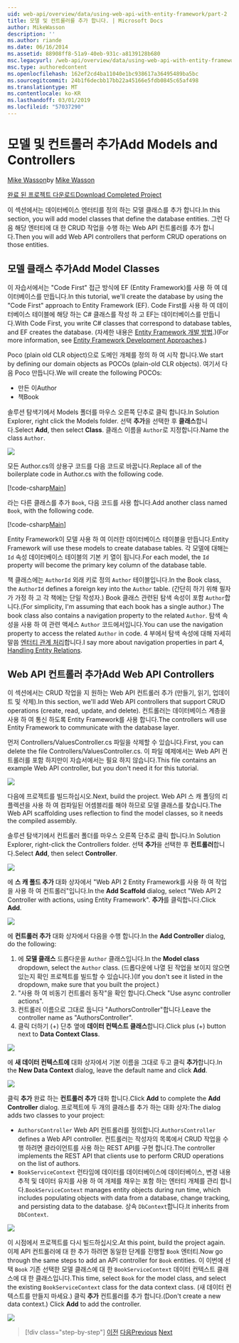 ```yaml
---
uid: web-api/overview/data/using-web-api-with-entity-framework/part-2
title: 모델 및 컨트롤러를 추가 합니다. | Microsoft Docs
author: MikeWasson
description: ''
ms.author: riande
ms.date: 06/16/2014
ms.assetid: 88908ff8-51a9-40eb-931c-a8139128b680
msc.legacyurl: /web-api/overview/data/using-web-api-with-entity-framework/part-2
msc.type: authoredcontent
ms.openlocfilehash: 162ef2cd4ba11040e1bc938617a36495489ba5bc
ms.sourcegitcommit: 24b1f6decbb17bb22a45166e5fdb0845c65af498
ms.translationtype: MT
ms.contentlocale: ko-KR
ms.lasthandoff: 03/01/2019
ms.locfileid: "57037290"
---
```

<a name="add-models-and-controllers"></a><span data-ttu-id="d7a59-102">모델 및 컨트롤러 추가</span><span class="sxs-lookup"><span data-stu-id="d7a59-102">Add Models and Controllers</span></span>
====================
<span data-ttu-id="d7a59-103">[Mike Wasson](https://github.com/MikeWasson)</span><span class="sxs-lookup"><span data-stu-id="d7a59-103">by [Mike Wasson](https://github.com/MikeWasson)</span></span>

[<span data-ttu-id="d7a59-104">완료 된 프로젝트 다운로드</span><span class="sxs-lookup"><span data-stu-id="d7a59-104">Download Completed Project</span></span>](https://github.com/MikeWasson/BookService)

<span data-ttu-id="d7a59-105">이 섹션에서는 데이터베이스 엔터티를 정의 하는 모델 클래스를 추가 합니다.</span><span class="sxs-lookup"><span data-stu-id="d7a59-105">In this section, you will add model classes that define the database entities.</span></span> <span data-ttu-id="d7a59-106">그런 다음 해당 엔터티에 대 한 CRUD 작업을 수행 하는 Web API 컨트롤러를 추가 합니다.</span><span class="sxs-lookup"><span data-stu-id="d7a59-106">Then you will add Web API controllers that perform CRUD operations on those entities.</span></span>

## <a name="add-model-classes"></a><span data-ttu-id="d7a59-107">모델 클래스 추가</span><span class="sxs-lookup"><span data-stu-id="d7a59-107">Add Model Classes</span></span>

<span data-ttu-id="d7a59-108">이 자습서에서는 "Code First" 접근 방식에 EF (Entity Framework)를 사용 하 여 데이터베이스를 만듭니다.</span><span class="sxs-lookup"><span data-stu-id="d7a59-108">In this tutorial, we'll create the database by using the "Code First" approach to Entity Framework (EF).</span></span> <span data-ttu-id="d7a59-109">Code First를 사용 하 여 데이터베이스 테이블에 해당 하는 C# 클래스를 작성 하 고 EF는 데이터베이스를 만듭니다.</span><span class="sxs-lookup"><span data-stu-id="d7a59-109">With Code First, you write C# classes that correspond to database tables, and EF creates the database.</span></span> <span data-ttu-id="d7a59-110">(자세한 내용은 [Entity Framework 개발 방법](https://msdn.microsoft.com/library/ms178359%28v=vs.110%29.aspx#dbfmfcf).)</span><span class="sxs-lookup"><span data-stu-id="d7a59-110">(For more information, see [Entity Framework Development Approaches](https://msdn.microsoft.com/library/ms178359%28v=vs.110%29.aspx#dbfmfcf).)</span></span>

<span data-ttu-id="d7a59-111">Poco (plain old CLR object)으로 도메인 개체를 정의 하 여 시작 합니다.</span><span class="sxs-lookup"><span data-stu-id="d7a59-111">We start by defining our domain objects as POCOs (plain-old CLR objects).</span></span> <span data-ttu-id="d7a59-112">여기서 다음 Poco 만듭니다.</span><span class="sxs-lookup"><span data-stu-id="d7a59-112">We will create the following POCOs:</span></span>

- <span data-ttu-id="d7a59-113">만든 이</span><span class="sxs-lookup"><span data-stu-id="d7a59-113">Author</span></span>
- <span data-ttu-id="d7a59-114">책</span><span class="sxs-lookup"><span data-stu-id="d7a59-114">Book</span></span>

<span data-ttu-id="d7a59-115">솔루션 탐색기에서 Models 폴더를 마우스 오른쪽 단추로 클릭 합니다.</span><span class="sxs-lookup"><span data-stu-id="d7a59-115">In Solution Explorer, right click the Models folder.</span></span> <span data-ttu-id="d7a59-116">선택 **추가**을 선택한 후 **클래스**합니다.</span><span class="sxs-lookup"><span data-stu-id="d7a59-116">Select **Add**, then select **Class**.</span></span> <span data-ttu-id="d7a59-117">클래스 이름을 `Author`로 지정합니다.</span><span class="sxs-lookup"><span data-stu-id="d7a59-117">Name the class `Author`.</span></span>

![](part-2/_static/image1.png)

<span data-ttu-id="d7a59-118">모든 Author.cs의 상용구 코드를 다음 코드로 바꿉니다.</span><span class="sxs-lookup"><span data-stu-id="d7a59-118">Replace all of the boilerplate code in Author.cs with the following code.</span></span>

[!code-csharp[Main](part-2/samples/sample1.cs)]

<span data-ttu-id="d7a59-119">라는 다른 클래스를 추가 `Book`, 다음 코드를 사용 합니다.</span><span class="sxs-lookup"><span data-stu-id="d7a59-119">Add another class named `Book`, with the following code.</span></span>

[!code-csharp[Main](part-2/samples/sample2.cs)]

<span data-ttu-id="d7a59-120">Entity Framework이 모델 사용 하 여 이러한 데이터베이스 테이블을 만듭니다.</span><span class="sxs-lookup"><span data-stu-id="d7a59-120">Entity Framework will use these models to create database tables.</span></span> <span data-ttu-id="d7a59-121">각 모델에 대해는 `Id` 속성 데이터베이스 테이블의 기본 키 열이 됩니다.</span><span class="sxs-lookup"><span data-stu-id="d7a59-121">For each model, the `Id` property will become the primary key column of the database table.</span></span>

<span data-ttu-id="d7a59-122">책 클래스에는 `AuthorId` 외래 키로 정의 `Author` 테이블입니다.</span><span class="sxs-lookup"><span data-stu-id="d7a59-122">In the Book class, the `AuthorId` defines a foreign key into the `Author` table.</span></span> <span data-ttu-id="d7a59-123">(간단히 하기 위해 필자가 가정 하 고 각 책에는 단일 작성자.) Book 클래스 관련된 탐색 속성이 포함 `Author`합니다.</span><span class="sxs-lookup"><span data-stu-id="d7a59-123">(For simplicity, I'm assuming that each book has a single author.) The book class also contains a navigation property to the related `Author`.</span></span> <span data-ttu-id="d7a59-124">탐색 속성을 사용 하 여 관련 액세스 `Author` 코드에서입니다.</span><span class="sxs-lookup"><span data-stu-id="d7a59-124">You can use the navigation property to access the related `Author` in code.</span></span> <span data-ttu-id="d7a59-125">4 부에서 탐색 속성에 대해 자세히 말씀 [엔터티 관계 처리](part-4.md)합니다.</span><span class="sxs-lookup"><span data-stu-id="d7a59-125">I say more about navigation properties in part 4, [Handling Entity Relations](part-4.md).</span></span>

## <a name="add-web-api-controllers"></a><span data-ttu-id="d7a59-126">Web API 컨트롤러 추가</span><span class="sxs-lookup"><span data-stu-id="d7a59-126">Add Web API Controllers</span></span>

<span data-ttu-id="d7a59-127">이 섹션에서는 CRUD 작업을 지 원하는 Web API 컨트롤러 추가 (만들기, 읽기, 업데이트 및 삭제).</span><span class="sxs-lookup"><span data-stu-id="d7a59-127">In this section, we'll add Web API controllers that support CRUD operations (create, read, update, and delete).</span></span> <span data-ttu-id="d7a59-128">컨트롤러는 데이터베이스 계층을 사용 하 여 통신 하도록 Entity Framework를 사용 합니다.</span><span class="sxs-lookup"><span data-stu-id="d7a59-128">The controllers will use Entity Framework to communicate with the database layer.</span></span>

<span data-ttu-id="d7a59-129">먼저 Controllers/ValuesController.cs 파일을 삭제할 수 있습니다.</span><span class="sxs-lookup"><span data-stu-id="d7a59-129">First, you can delete the file Controllers/ValuesController.cs.</span></span> <span data-ttu-id="d7a59-130">이 파일 예제에서는 Web API 컨트롤러를 포함 하지만이 자습서에서는 필요 하지 않습니다.</span><span class="sxs-lookup"><span data-stu-id="d7a59-130">This file contains an example Web API controller, but you don't need it for this tutorial.</span></span>

![](part-2/_static/image2.png)

<span data-ttu-id="d7a59-131">다음에 프로젝트를 빌드하십시오.</span><span class="sxs-lookup"><span data-stu-id="d7a59-131">Next, build the project.</span></span> <span data-ttu-id="d7a59-132">Web API 스 캐 폴딩의 리플렉션을 사용 하 여 컴파일된 어셈블리를 해야 하므로 모델 클래스를 찾습니다.</span><span class="sxs-lookup"><span data-stu-id="d7a59-132">The Web API scaffolding uses reflection to find the model classes, so it needs the compiled assembly.</span></span>

<span data-ttu-id="d7a59-133">솔루션 탐색기에서 컨트롤러 폴더를 마우스 오른쪽 단추로 클릭 합니다.</span><span class="sxs-lookup"><span data-stu-id="d7a59-133">In Solution Explorer, right-click the Controllers folder.</span></span> <span data-ttu-id="d7a59-134">선택 **추가**을 선택한 후 **컨트롤러**합니다.</span><span class="sxs-lookup"><span data-stu-id="d7a59-134">Select **Add**, then select **Controller**.</span></span>

![](part-2/_static/image3.png)

<span data-ttu-id="d7a59-135">에 **스 캐 폴드 추가** 대화 상자에서 "Web API 2 Entity Framework를 사용 하 여 작업을 사용 하 여 컨트롤러"입니다.</span><span class="sxs-lookup"><span data-stu-id="d7a59-135">In the **Add Scaffold** dialog, select "Web API 2 Controller with actions, using Entity Framework".</span></span> <span data-ttu-id="d7a59-136">**추가**를 클릭합니다.</span><span class="sxs-lookup"><span data-stu-id="d7a59-136">Click **Add**.</span></span>

![](part-2/_static/image4.png)

<span data-ttu-id="d7a59-137">에 **컨트롤러 추가** 대화 상자에서 다음을 수행 합니다.</span><span class="sxs-lookup"><span data-stu-id="d7a59-137">In the **Add Controller** dialog, do the following:</span></span>

1. <span data-ttu-id="d7a59-138">에 **모델 클래스** 드롭다운을 `Author` 클래스입니다.</span><span class="sxs-lookup"><span data-stu-id="d7a59-138">In the **Model class** dropdown, select the `Author` class.</span></span> <span data-ttu-id="d7a59-139">(드롭다운에 나열 된 작업을 보이지 않으면 있는지 확인 프로젝트를 빌드할 수 있습니다.)</span><span class="sxs-lookup"><span data-stu-id="d7a59-139">(If you don't see it listed in the dropdown, make sure that you built the project.)</span></span>
2. <span data-ttu-id="d7a59-140">"사용 하 여 비동기 컨트롤러 동작"을 확인 합니다.</span><span class="sxs-lookup"><span data-stu-id="d7a59-140">Check "Use async controller actions".</span></span>
3. <span data-ttu-id="d7a59-141">컨트롤러 이름으로 그대로 둡니다 &quot;AuthorsController&quot;합니다.</span><span class="sxs-lookup"><span data-stu-id="d7a59-141">Leave the controller name as &quot;AuthorsController&quot;.</span></span>
4. <span data-ttu-id="d7a59-142">클릭 더하기 (+) 단추 옆에 **데이터 컨텍스트 클래스**합니다.</span><span class="sxs-lookup"><span data-stu-id="d7a59-142">Click plus (+) button next to **Data Context Class**.</span></span>

![](part-2/_static/image5.png)

<span data-ttu-id="d7a59-143">에 **새 데이터 컨텍스트에** 대화 상자에서 기본 이름을 그대로 두고 클릭 **추가**합니다.</span><span class="sxs-lookup"><span data-stu-id="d7a59-143">In the **New Data Context** dialog, leave the default name and click **Add**.</span></span>

![](part-2/_static/image6.png)

<span data-ttu-id="d7a59-144">클릭 **추가** 완료 하는 **컨트롤러 추가** 대화 합니다.</span><span class="sxs-lookup"><span data-stu-id="d7a59-144">Click **Add** to complete the **Add Controller** dialog.</span></span> <span data-ttu-id="d7a59-145">프로젝트에 두 개의 클래스를 추가 하는 대화 상자:</span><span class="sxs-lookup"><span data-stu-id="d7a59-145">The dialog adds two classes to your project:</span></span>

- <span data-ttu-id="d7a59-146">`AuthorsController` Web API 컨트롤러를 정의합니다.</span><span class="sxs-lookup"><span data-stu-id="d7a59-146">`AuthorsController` defines a Web API controller.</span></span> <span data-ttu-id="d7a59-147">컨트롤러는 작성자의 목록에서 CRUD 작업을 수행 하려면 클라이언트를 사용 하는 REST API를 구현 합니다.</span><span class="sxs-lookup"><span data-stu-id="d7a59-147">The controller implements the REST API that clients use to perform CRUD operations on the list of authors.</span></span>
- <span data-ttu-id="d7a59-148">`BookServiceContext` 런타임에 데이터를 데이터베이스에 데이터베이스, 변경 내용 추적 및 데이터 유지를 사용 하 여 개체를 채우는 포함 하는 엔터티 개체를 관리 합니다.</span><span class="sxs-lookup"><span data-stu-id="d7a59-148">`BookServiceContext` manages entity objects during run time, which includes populating objects with data from a database, change tracking, and persisting data to the database.</span></span> <span data-ttu-id="d7a59-149">상속 `DbContext`합니다.</span><span class="sxs-lookup"><span data-stu-id="d7a59-149">It inherits from `DbContext`.</span></span>

![](part-2/_static/image7.png)

<span data-ttu-id="d7a59-150">이 시점에서 프로젝트를 다시 빌드하십시오.</span><span class="sxs-lookup"><span data-stu-id="d7a59-150">At this point, build the project again.</span></span> <span data-ttu-id="d7a59-151">이제 API 컨트롤러에 대 한 추가 하려면 동일한 단계를 진행할 `Book` 엔터티.</span><span class="sxs-lookup"><span data-stu-id="d7a59-151">Now go through the same steps to add an API controller for `Book` entities.</span></span> <span data-ttu-id="d7a59-152">이 이번에 선택 `Book` 기존 선택한 모델 클래스에 대 한 `BookServiceContext` 데이터 컨텍스트 클래스에 대 한 클래스입니다.</span><span class="sxs-lookup"><span data-stu-id="d7a59-152">This time, select `Book` for the model class, and select the existing `BookServiceContext` class for the data context class.</span></span> <span data-ttu-id="d7a59-153">(새 데이터 컨텍스트를 만들지 마세요.) 클릭 **추가** 컨트롤러를 추가 합니다.</span><span class="sxs-lookup"><span data-stu-id="d7a59-153">(Don't create a new data context.) Click **Add** to add the controller.</span></span>

![](part-2/_static/image8.png)

> [!div class="step-by-step"]
> <span data-ttu-id="d7a59-154">[이전](part-1.md)
> [다음](part-3.md)</span><span class="sxs-lookup"><span data-stu-id="d7a59-154">[Previous](part-1.md)
[Next](part-3.md)</span></span>
